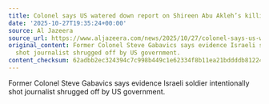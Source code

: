 ```yaml
---
title: Colonel says US watered down report on Shireen Abu Akleh’s killing
date: '2025-10-27T19:35:24+00:00'
source: Al Jazeera
source_url: https://www.aljazeera.com/news/2025/10/27/colonel-says-us-watered-down-report-on-shireen-abu-aklehs-killing?traffic_source=rss
original_content: Former Colonel Steve Gabavics says evidence Israeli soldier intentionally
  shot journalist shrugged off by US government.
content_checksum: 62adbb2ec324394c7c998b449c1e62334f8b11ea21bddddb812248faec9299e3
---
```


Former Colonel Steve Gabavics says evidence Israeli soldier intentionally shot journalist shrugged off by US government.

